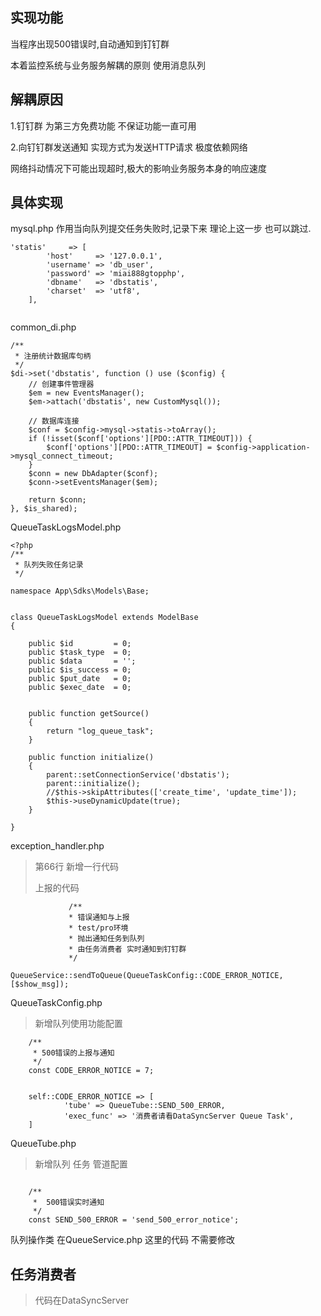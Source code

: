 ## 实现功能

当程序出现500错误时,自动通知到钉钉群

本着监控系统与业务服务解耦的原则    使用消息队列

## 解耦原因

1.钉钉群 为第三方免费功能  不保证功能一直可用

2.向钉钉群发送通知  实现方式为发送HTTP请求 极度依赖网络  

网络抖动情况下可能出现超时,极大的影响业务服务本身的响应速度

## 具体实现

mysql.php 作用当向队列提交任务失败时,记录下来   理论上这一步 也可以跳过.

```
'statis'     => [
        'host'     => '127.0.0.1',
        'username' => 'db_user',
        'password' => 'miai888gtopphp',
        'dbname'   => 'dbstatis',
        'charset'  => 'utf8',
    ],    
    
```

common_di.php

```
/**
 * 注册统计数据库句柄
 */
$di->set('dbstatis', function () use ($config) {
    // 创建事件管理器
    $em = new EventsManager();
    $em->attach('dbstatis', new CustomMysql());

    // 数据库连接
    $conf = $config->mysql->statis->toArray();
    if (!isset($conf['options'][PDO::ATTR_TIMEOUT])) {
        $conf['options'][PDO::ATTR_TIMEOUT] = $config->application->mysql_connect_timeout;
    }
    $conn = new DbAdapter($conf);
    $conn->setEventsManager($em);

    return $conn;
}, $is_shared);
```

QueueTaskLogsModel.php

```
<?php
/**
 * 队列失败任务记录
 */

namespace App\Sdks\Models\Base;


class QueueTaskLogsModel extends ModelBase
{

    public $id         = 0;
    public $task_type  = 0;
    public $data       = '';
    public $is_success = 0;
    public $put_date   = 0;
    public $exec_date  = 0;


    public function getSource()
    {
        return "log_queue_task";
    }

    public function initialize()
    {
        parent::setConnectionService('dbstatis');
        parent::initialize();
        //$this->skipAttributes(['create_time', 'update_time']);
        $this->useDynamicUpdate(true);
    }

}
```

exception_handler.php

> 第66行  新增一行代码
>
> 上报的代码



```
             /**
             * 错误通知与上报
             * test/pro环境
             * 抛出通知任务到队列
             * 由任务消费者 实时通知到钉钉群
             */
            QueueService::sendToQueue(QueueTaskConfig::CODE_ERROR_NOTICE,[$show_msg]);
```

QueueTaskConfig.php

> 新增队列使用功能配置

```
	/**
     * 500错误的上报与通知
     */
    const CODE_ERROR_NOTICE = 7;
    
    
    self::CODE_ERROR_NOTICE => [
            'tube' => QueueTube::SEND_500_ERROR,
            'exec_func' => '消费者请看DataSyncServer Queue Task',
    ]
```

QueueTube.php

> 新增队列 任务 管道配置

```

	/**
     *  500错误实时通知
     */
    const SEND_500_ERROR = 'send_500_error_notice';
```

队列操作类 在QueueService.php 这里的代码 不需要修改







## 任务消费者

> 代码在DataSyncServer

